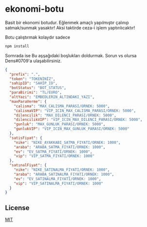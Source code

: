 # ekonomi-botu
Basit bir ekonomi botudur. Eğlenmek amaçlı yapılmıştır çalınıp satmak/sunmak yasaktır!
Aksi taktirde ceza-i işlem yaptırılıcaktır!

Botu çalıştırmak kolaydır sadece 
```bash
npm install
```
Sornrada ise Bu aşşağıdaki boşlukları doldurmak. Sorun vs olursa Dens#0709'a ulaşabilirsiniz.
```json
{
  "prefix": ".",
  "token": "TOKENİNİZ",
  "sahipID": "SAHİP_ID",
  "botStatus": "BOT_STATUS",
  "paraBirimi": "TL/EURO",
  "altYazi": "EMBEDLERIN_ALTINDAKI_YAZI",
  "maxParaVerme": {
    "calisma": "MAX_CALISMA_PARASI/ORNEK: 5000",
    "calismaVIP": "VIP_ICIN_MAX_CALISMA_PARASI/ORNEK: 5000",
    "dilencilik": "MAX_DILENCI_PARASI/ORNEK: 5000",
    "dilencilikVIP": "VIP_ICIN_MAX_DILENCI_PARASI/ORNEK: 5000",
    "gunluk": "MAX_GUNLUK_PARASI/ORNEK: 5000",
    "gunlukVIP": "VIP_ICIN_MAX_GUNLUK_PARASI/ORNEK: 5000"
  },
  "satisFiyat": {
    "nike": "NIKE_AYAKKABI_SATMA_FIYATI/ORNEK: 1000",
    "araba": "ARABA_SATMA_FIYATI/ORNEK: 1000",
    "ev": "EV_SATMA_FIYATI/ORNEK: 1000",
    "vip": "VIP_SATMA_FIYATI/ORNEK: 1000"
  },
  "satınalFiyat": {
    "nike": "NIKE_SATINALMA_FIYATI/ORNEK: 1000",
    "araba": "ARABA_SATINALMA_FIYATI/ORNEK: 1000",
    "ev": "EV_SATINALMA_FIYATI/ORNEK: 1000",
    "vip": "VIP_SATINALMA_FIYATI/ORNEK: 1000"
  }
}
```

## License
[MIT](https://choosealicense.com/licenses/mit/)

